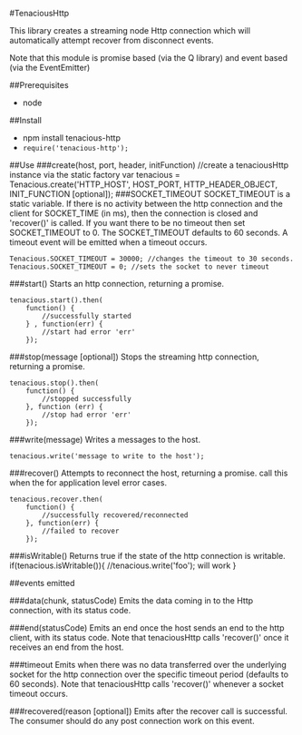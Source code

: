 #TenaciousHttp

This library creates a streaming node Http connection which will automatically attempt recover from disconnect events.

Note that this module is promise based (via the Q library) and event based (via the EventEmitter)

##Prerequisites
- node

##Install
- npm install tenacious-http
- `require('tenacious-http');`

##Use
###create(host, port, header, initFunction)
    //create a tenaciousHttp instance via the static factory
    var tenacious = Tenacious.create('HTTP_HOST', HOST_PORT, HTTP_HEADER_OBJECT, INIT_FUNCTION [optional]);
###SOCKET_TIMEOUT
SOCKET_TIMEOUT is a static variable.
If there is no activity between the http connection and the client for SOCKET_TIME (in ms),
then the connection is closed and 'recover()' is called.
If you want there to be no timeout then set SOCKET_TIMEOUT to 0.
The SOCKET_TIMEOUT defaults to 60 seconds.
A timeout event will be emitted when a timeout occurs.

    Tenacious.SOCKET_TIMEOUT = 30000; //changes the timeout to 30 seconds.
    Tenacious.SOCKET_TIMEOUT = 0; //sets the socket to never timeout
###start()
Starts an http connection, returning a promise.

    tenacious.start().then(
        function() {
            //successfully started
        } , function(err) {
            //start had error 'err'
        });
###stop(message [optional])
Stops the streaming http connection, returning a promise.

    tenacious.stop().then(
        function() {
            //stopped successfully
        }, function (err) {
            //stop had error 'err'
        });

###write(message)
Writes a messages to the host.

    tenacious.write('message to write to the host');
###recover()
Attempts to reconnect the host, returning a promise.
call this when the for application level error cases.

    tenacious.recover.then(
        function() {
            //successfully recovered/reconnected
        }, function(err) {
            //failed to recover
        });
###isWritable()
Returns true if the state of the http connection is writable.
    if(tenacious.isWritable()){
        //tenacious.write('foo');  will work
    }

##events emitted

###data(chunk, statusCode)
Emits the data coming in to the Http connection, with its status code.

###end(statusCode)
Emits an end once the host sends an end to the http client, with its status code.
Note that tenaciousHttp calls 'recover()' once it receives an end from the host.

###timeout
Emits when there was no data transferred over the underlying socket for the http connection
over the specific timeout period (defaults to 60 seconds).
Note that tenaciousHttp calls 'recover()' whenever a socket timeout occurs.

###recovered(reason [optional])
Emits after the recover call is successful.
The consumer should do any post connection work on this event.


